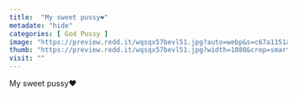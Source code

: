 ```yaml
---
title:  "My sweet pussy❤️"
metadate: "hide"
categories: [ God Pussy ]
image: "https://preview.redd.it/wqsqx57bevl51.jpg?auto=webp&s=c67a1151afda6b0025693121c713539d45e9769f"
thumb: "https://preview.redd.it/wqsqx57bevl51.jpg?width=1080&crop=smart&auto=webp&s=ed93ce7589aaecc7b1385ccec69de719fff0e3be"
visit: ""
---
```

My sweet pussy❤️
